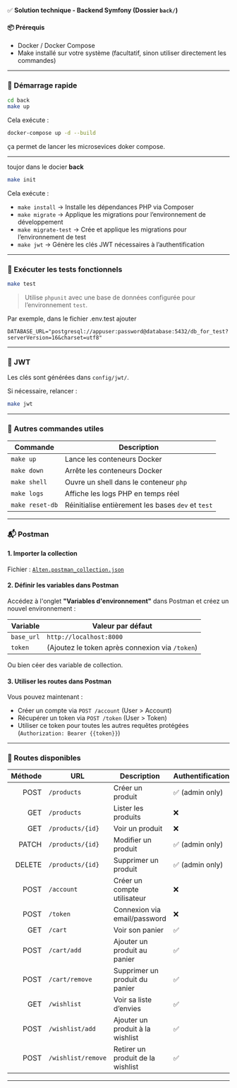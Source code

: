 ✅ **Solution technique - Backend Symfony (Dossier `back/`)**

#### 📦 Prérequis

- Docker / Docker Compose
- Make installé sur votre système (facultatif, sinon utiliser directement les commandes)

---

### 🏁 Démarrage rapide

```bash
cd back
make up
```

Cela exécute :
```bash
docker-compose up -d --build
```
ça permet de lancer les microsevices doker compose.

---


toujor dans le docier **back**

```bash
make init
```

Cela exécute :
- `make install` → Installe les dépendances PHP via Composer
- `make migrate` → Applique les migrations pour l’environnement de développement
- `make migrate-test` → Crée et applique les migrations pour l’environnement de test
- `make jwt` → Génère les clés JWT nécessaires à l’authentification

---

### 🧪 Exécuter les tests fonctionnels

```bash
make test
```

> Utilise `phpunit` avec une base de données configurée pour l’environnement `test`.


Par exemple, dans le fichier .env.test ajouter

```
DATABASE_URL="postgresql://appuser:password@database:5432/db_for_test?serverVersion=16&charset=utf8"
```


---

### 🔐 JWT

Les clés sont générées dans `config/jwt/`.

Si nécessaire, relancer :

```bash
make jwt
```

---

### 🔌 Autres commandes utiles

| Commande         | Description                                      |
|------------------|--------------------------------------------------|
| `make up`        | Lance les conteneurs Docker                     |
| `make down`      | Arrête les conteneurs Docker                    |
| `make shell`     | Ouvre un shell dans le conteneur `php`          |
| `make logs`      | Affiche les logs PHP en temps réel              |
| `make reset-db`  | Réinitialise entièrement les bases `dev` et `test` |

---

### 📬 Postman

#### 1. Importer la collection

Fichier : [`Alten.postman_collection.json`](./Alten.postman_collection.json)

#### 2. Définir les variables dans Postman

Accédez à l'onglet **"Variables d'environnement"** dans Postman et créez un nouvel environnement :

| Variable   | Valeur par défaut            |
|------------|------------------------------|
| `base_url` | `http://localhost:8000`      |
| `token`    | (Ajoutez le token après connexion via `/token`) |

Ou bien céer des variable de collection.


#### 3. Utiliser les routes dans Postman

Vous pouvez maintenant :

- Créer un compte via `POST /account` (User > Account)
- Récupérer un token via `POST /token` (User > Token)
- Utiliser ce token pour toutes les autres requêtes protégées (`Authorization: Bearer {{token}}`)

---

### 🛒 Routes disponibles

| Méthode | URL                   | Description                           | Authentification |
|--------:|-----------------------|---------------------------------------|------------------|
| POST    | `/products`           | Créer un produit                      | ✅ (admin only)  |
| GET     | `/products`           | Lister les produits                   | ❌               |
| GET     | `/products/{id}`      | Voir un produit                       | ❌               |
| PATCH   | `/products/{id}`      | Modifier un produit                   | ✅ (admin only)  |
| DELETE  | `/products/{id}`      | Supprimer un produit                  | ✅ (admin only)  |
| POST    | `/account`            | Créer un compte utilisateur           | ❌               |
| POST    | `/token`              | Connexion via email/password          | ❌               |
| GET     | `/cart`               | Voir son panier                       | ✅               |
| POST    | `/cart/add`           | Ajouter un produit au panier          | ✅               |
| POST    | `/cart/remove`        | Supprimer un produit du panier        | ✅               |
| GET     | `/wishlist`           | Voir sa liste d’envies                | ✅               |
| POST    | `/wishlist/add`       | Ajouter un produit à la wishlist      | ✅               |
| POST    | `/wishlist/remove`    | Retirer un produit de la wishlist     | ✅               |

---
